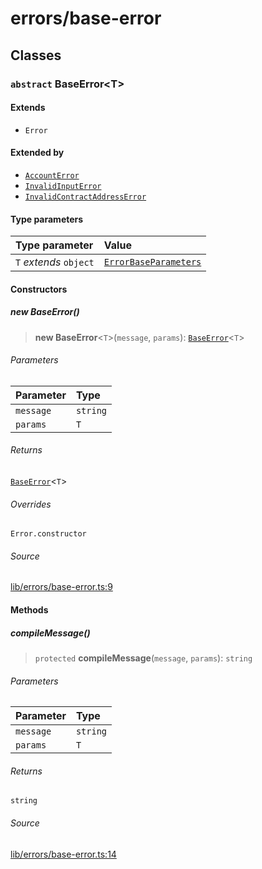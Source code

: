 # errors/base-error

## Classes

### `abstract` BaseError\<T\>

#### Extends

- `Error`

#### Extended by

- [`AccountError`](validation-errors.md#accounterror)
- [`InvalidInputError`](validation-errors.md#invalidinputerror)
- [`InvalidContractAddressError`](validation-errors.md#invalidcontractaddresserror)

#### Type parameters

| Type parameter | Value |
| :------ | :------ |
| `T` *extends* `object` | [`ErrorBaseParameters`](types.md#errorbaseparameters) |

#### Constructors

##### new BaseError()

> **new BaseError**\<`T`\>(`message`, `params`): [`BaseError`](base-error.md#baseerrort)\<`T`\>

###### Parameters

| Parameter | Type |
| :------ | :------ |
| `message` | `string` |
| `params` | `T` |

###### Returns

[`BaseError`](base-error.md#baseerrort)\<`T`\>

###### Overrides

`Error.constructor`

###### Source

[lib/errors/base-error.ts:9](https://github.com/PufferFinance/puffer-sdk/blob/62d5f6ccb606e6594e1d24a1637cc116b43a958d/lib/errors/base-error.ts#L9)

#### Methods

##### compileMessage()

> `protected` **compileMessage**(`message`, `params`): `string`

###### Parameters

| Parameter | Type |
| :------ | :------ |
| `message` | `string` |
| `params` | `T` |

###### Returns

`string`

###### Source

[lib/errors/base-error.ts:14](https://github.com/PufferFinance/puffer-sdk/blob/62d5f6ccb606e6594e1d24a1637cc116b43a958d/lib/errors/base-error.ts#L14)
